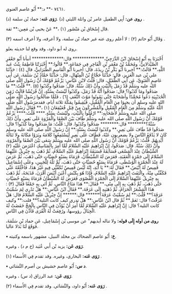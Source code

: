 ٧٤٦١ -** د:** أَبُو عاصم الغنوي.

**روى عن:** أَبِي الطفيل عامر بْن واثلة الليثي (د) .**رَوَى عَنه:** حماد بْن سلمة (د) .

قال إِسْحَاق بْن مَنْصُور (١) ،** عَنْ يحيى بْن مَعِين:** ثقة.

وَقَال أَبُو حاتم (٢) : لا أعلم روى عنه غير حماد بْن سلمة، ولا أعرفه، ولا أعرف اسمه (٣) .

روى له أبو داود، وقد وقع لنا حديثه بعلو.

أَخْبَرَنَا بِهِ أَبُو إِسْحَاقَ ابْنُ الدَّرَجِيِّ،************** قال:************** أنبأنا أَبُو جَعْفَرٍ الصَّيْدَلانِيُّ، ومُحَمَّدُ بْنُ مَعْمَرِ بْنِ الْفَاخِرِ فِي جَمَاعَةٍ،** قَالُوا:** أَخْبَرَتْنَا فَاطِمَةُ بِنْتُ عَبد اللَّهِ،** قَالَتْ:** أخبرنا أَبُو بَكْرِ بْنُ رِيذَةَ، قال: أخبرنا أَبُو الْقَاسِمِ الطَّبَرَانِيُّ، قال (٤) : حَدَّثَنَا علي بْن عبد الْعَزِيزِ، قال: حَدَّثَنَا حَجَّاجُ بْنُ الْمِنْهَالِ، قال: حَدَّثَنَا حَمَّادُ بْنُ سَلَمَةَ، عَن أَبِي عَاصِمٍ الْغَنَوِيِّ، عَن أَبِي الطُّفَيْلِ، قال: قُلْتُ لابْنِ عَبَّاسٍ: يَزْعُمُ قَوْمُكَ أَنَّ رَسُول اللَّهِ صلى الله عليه وسَلَّمَ قَدْ رَمَلَ بِالْبَيْتِ وأَنَّ ذَلِكَ سُنَّةٌ. قال: صَدَقُوا وكَذَبُوا (٥) .** قُلْتُ:** مَا صَدَقُوا ومَا كَذَبُوا؟ قال: صَدَقُوا أَنَّهُ قَدْ رَمَلَ، وكَذَبُوا لَيْسَتْ بِسُنَّةٍ، إِنَّ قُرَيْشًا قَالَتْ زَمَنَ الْحُدَيْبِيَةِ دَعُوا مُحَمَّدًا وأَصْحَابَهُ حَتَّى يَمُوتُوا مَوْتَ النَّغَفِ (٦) ، فَلَمَّا صَالَحُوا رَسُولَ اللَّهِ صَلَّى الله عليه وسلم أن يجيؤا مِنَ الْعَامِ الْمُقْبِلِ، فَيُقِيمُوا بِمَكَّةَ ثلاثة أيام، فقدمرَسُولِ اللَّهِ صَلَّى اللَّهُ عَلَيْهِ وسَلَّمَ مِنَ الْعَامِ الْمُقْبِلِ والْمُشْرِكُونَ مِنْ قِبَلِ قُعَيْقِعَانَ (١) ،** فَقَالَ رَسُول اللَّهِ صلى الله عليه وسَلَّمَ لأَصْحَابِهِ:** ارْمُلُوا بِالْبَيْتِ، ولَيْسَتْ بِسُنَّةٍ.**** قُلْتُ:**** يَزْعُمُ قَوْمُكَ أَنَّ رَسُول اللَّهِ صلى الله عليه وسَلَّمَ طَافَ بَيْنَ الصَّفَا والْمَرْوَةِ عَلَى بَعِيرٍ، وأَنَّ ذَلِكَ سُنَّةٌ؟******** قال:******** صَدَقُوا وكَذَبُوا. قال: قُلْتُ: مَا صَدَقُوا ومَا كَذَبُوا؟ قال: صَدَقُوا قَدْ طَافَ عَلَى بَعِيرٍ،** وكَذَبُوا لَيْسَتْ بِسُنَّةٍ:** إِنَّ رَسُولَ اللَّهِ صلى الله عليه وسلم كَانَ لا يَدْفَعُ النَّاسَ ولا يضعربون عَنْهُ، فَطَافَ عَلَى بَعِيرٍ لِيَسْتَمِعُوا كَلامَهُ ويَرَوْا مَكَانَهُ ولا تَنَالُهُ أَيْدِيهُمْ. قُلْتُ: يَزْعُمُ قَوْمُكَ أَنَّ رَسُول اللَّهِ صلى الله عليه وسَلَّمَ سَعَى بَيْنَ الصَّفَا والْمَرْوَةِ، وأَنَّ ذَلِكَ سُنَّةٌ. قال: صَدَقُوا، إِنَّ إِبْرَاهِيمَ عَلَيْهِ السَّلامُ لَمَّا أُمِرَ بِالْمَنَاسِكِ اعْتَرَضَ عَلَيْهِ (٢) الشَّيْطَانُ عِنْدَ الْمَسْعَى فَسَابَقَهُ فَسَبَقَهُ إِبْرَاهِيمُ عَلَيْهِ السَّلامُ، ثُمَّ ذَهَبَ بِهِ جِبْرِيلُ عَلَيْهِمَا السَّلامُ إِلَى جَمْرَةِ الْعَقَبَةِ، فَعَرَضَ لَهُ الشَّيْطَانُ، فَرَمَاهُ بِسَبْعِ حُصَيَّاتٍ حَتَّى ذَهَبَ، ثُمَّ عَرَضَ لَهُ عِنْدَ الْجَمْرَةِ الْوُسْطَى، فَرَمَاهُ بِسَبْعِ حُصَيَّاتٍ حَتَّى ذَهَبَ، ثُمَّ تَلَّهُ لِلْجَبِينِ، وعَلَى إِسْمَاعِيلَ قَمِيصٌ لَهُ أَبْيَضُ،** فَقَالَ لَهُ:** يَا أَبَةِ، إِنَّهُ لَيْسَ قَمِيصٌ تُكَفِّنِّي فِيهِ غَيْرَ هَذَا، فَاخْلَعْهُ عَنِّي فَكَفِّنِّي مِنْهُ، والْتَفَتَ إِبْرَاهِيمُ عَلَيْهِ السَّلامُ، فَإِذَا هُوَ بِكَبْشٍ أَعْيَنَ أَبْيَضَ أَقْرَنَ، فَذَبَحَهُ، ثُمَّ ذَهَبَ بِهِ جِبْرِيلُ عَلَيْهِمَا السَّلامُ إِلَى الْجَمْرَةِ الْقُصْوَى فَعَرَضَ لَهُ الشَّيْطَانُ فَرَمَاهُ بِسَبْعِ حُصَيَّاتٍ حَتَّى ذَهَبَ، ثُمَّ ذَهَبَ بِهِ إِلَى مِنًى،** فَقَالَ:** هَذَا مَنَاخُ النَّاسِ، ثُمَّ أَتَى بِهِ جَمْعًا فَقَالَ (٣) : هَذَا الْمَشْعَرُ الْحَرَامُ، ثُمَّ ذَهَبَبِهِ إِلَى عَرَفَةَ،** فَقَالَ ابْنُ عَبَّاسٍ:** هَلْ تَدْرِي لِمَ سُمِّيَتْ عَرَفَةَ؟** قُلْتُ:** لِمَ سُمِّيَتْ عَرَفَةَ؟****** قال:****** إِنَّ جِبْرِيلَ عَلَيْهِ السَّلامُ قال: هَلْ عَرَفْتَ؟ قال: نَعَمْ.** ثُمَّ قال ابْنُ عَبَّاسٍ:** هَلْ تدري كيف كانت التلية؟** قلت:** وكيف كانت التلية؟ قال: إِنَّ إِبْرَاهِيمَ عَلَيْهِ السَّلامُ لَمَّا أُمِرَ أَنْ يُؤَذِّنَ فِي النَّاسِ بِالْحَجِّ خَفَضَتْ لَهُ الْجِبَالُ رؤوسها، ورُفِعَتْ لَهُ الْقُرَى فَأَذَّنَ فِي النَّاسِ.

**روى من أوله إِلَى قوله:** ولا تناله أيديهم" عن موسى بْن إِسْمَاعِيل، عَن حماد بْنِ سَلَمَةَ، فَوَقَعَ لَنَا بَدَلا عاليا.

**• ع:** أَبُو عاصم الضحاك بن مخلد النبيل، مشهور باسمه وكنيته.

**رَوَى عَن:** يزيد بْن أَبي عُبَيد (خ م د) ، وغيره.

**رَوَى عَنه:** البخاري، وغيره. وقد تقدم فِي الأَسماء (١) .

**• د س:** أَبُو عاصم خشيش بن أصرم النَّسَائي.

**رَوَى عَن:** عبد الرزاق (د س) ، وغيره.

**رَوَى عَنه:** أَبُو داود، والنَّسَائي. وقد تقدم فِي الأَسماء (٢) .